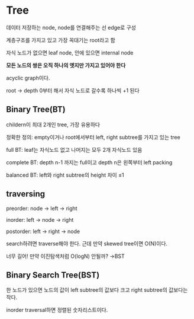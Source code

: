 # Tree
데이터 저장하는 node, node를 연결해주는 선 edge로 구성

계층구조를 가지고 있고 가장 꼭대기는 root라고 함

자식 노드가 없으면 leaf node, 안에 있으면 internal node

**모든 노드의 쌍은 오직 하나의 엣지만 가지고 있어야 한다**

acyclic graph이다.

root → depth 0부터 해서 자식 노드로 갈수록 하나씩 +1 된다

## Binary Tree(BT)

childern이 최대 2개인 tree, 가장 유용하다

정확한 정의: empty이거나 root에서부터 left, right subtree를 가지고 있는 tree

full BT: leaf는 자식노드 없고 나머지는 모두 2개 자식노드 있음

complete BT: depth n-1 까지는 full이고 depth n은 왼쪽부터 left packing

balanced BT: left와 right subtree의 height 차이 ≤1

## traversing

preorder: node → left → right

inorder: left → node → right

postorder: left → right → node

search하려면 traverse해야 한다. 근데 만약 skewed tree이면 O(N)이다.

너무 길어! 만약 이진탐색처럼 O(logN) 안될까? →BST

## Binary Search Tree(BST)

한 노드가 있으면 노드의 값이 left subtree의 값보다 크고 right subtree의 값보다는 작다.

inorder traversal하면 정렬된 숫자리스트이다.
